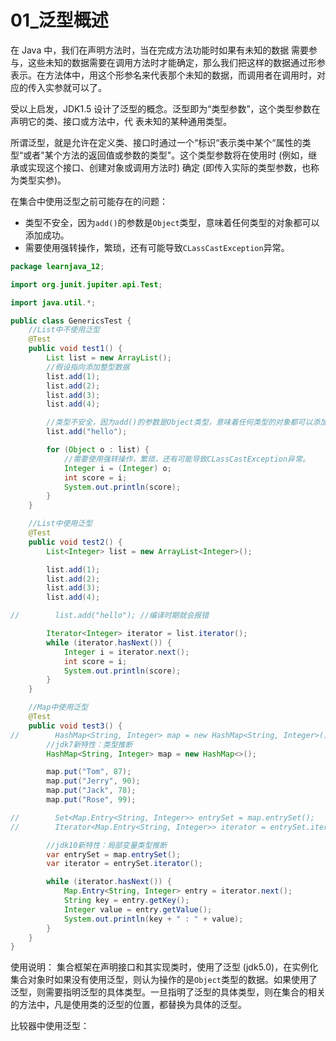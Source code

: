 # 01_泛型概述

在 Java 中，我们在声明方法时，当在完成方法功能时如果有未知的数据 需要参与，这些未知的数据需要在调用方法时才能确定，那么我们把这样的数据通过形参表示。在方法体中，用这个形参名来代表那个未知的数据，而调用者在调用时，对应的传入实参就可以了。

受以上启发，JDK1.5 设计了泛型的概念。泛型即为“类型参数”，这个类型参数在声明它的类、接口或方法中，代
表未知的某种通用类型。

所谓泛型，就是允许在定义类、接口时通过一个“标识“表示类中某个“属性的类型“或者"某个方法的返回值或参数的类型"。这个类型参数将在使用时 (例如，继承或实现这个接口、创建对象或调用方法时) 确定 (即传入实际的类型参数，也称为类型实参)。

在集合中使用泛型之前可能存在的问题：

- 类型不安全，因为`add()`的参数是`Object`类型，意味着任何类型的对象都可以添加成功。
- 需要使用强转操作，繁琐，还有可能导致`CLassCastException`异常。

```java
package learnjava_12;

import org.junit.jupiter.api.Test;

import java.util.*;

public class GenericsTest {
    //List中不使用泛型
    @Test
    public void test1() {
        List list = new ArrayList();
        //假设指向添加整型数据
        list.add(1);
        list.add(2);
        list.add(3);
        list.add(4);

        //类型不安全，因为add()的参数是Object类型，意味着任何类型的对象都可以添加成功。
        list.add("hello");

        for (Object o : list) {
            //需要使用强转操作，繁琐，还有可能导致CLassCastException异常。
            Integer i = (Integer) o;
            int score = i;
            System.out.println(score);
        }
    }

    //List中使用泛型
    @Test
    public void test2() {
        List<Integer> list = new ArrayList<Integer>();

        list.add(1);
        list.add(2);
        list.add(3);
        list.add(4);

//        list.add("hello"); //编译时期就会报错

        Iterator<Integer> iterator = list.iterator();
        while (iterator.hasNext()) {
            Integer i = iterator.next();
            int score = i;
            System.out.println(score);
        }
    }

    //Map中使用泛型
    @Test
    public void test3() {
//        HashMap<String, Integer> map = new HashMap<String, Integer>();
        //jdk7新特性：类型推断
        HashMap<String, Integer> map = new HashMap<>();

        map.put("Tom", 87);
        map.put("Jerry", 90);
        map.put("Jack", 78);
        map.put("Rose", 99);

//        Set<Map.Entry<String, Integer>> entrySet = map.entrySet();
//        Iterator<Map.Entry<String, Integer>> iterator = entrySet.iterator();

        //jdk10新特性：局部变量类型推断
        var entrySet = map.entrySet();
        var iterator = entrySet.iterator();

        while (iterator.hasNext()) {
            Map.Entry<String, Integer> entry = iterator.next();
            String key = entry.getKey();
            Integer value = entry.getValue();
            System.out.println(key + " : " + value);
        }
    }
}
```

使用说明：
集合框架在声明接口和其实现类时，使用了泛型 (jdk5.0)，在实例化集合对象时如果没有使用泛型，则认为操作的是`Object`类型的数据。如果使用了泛型，则需要指明泛型的具体类型。一旦指明了泛型的具体类型，则在集合的相关的方法中，凡是使用类的泛型的位置，都替换为具体的泛型。

比较器中使用泛型：

```java
```

